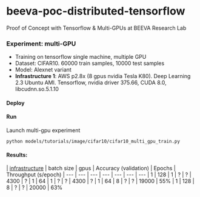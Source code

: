 # beeva-poc-distributed-tensorflow
Proof of Concept with Tensorflow & Multi-GPUs at BEEVA Research Lab

### Experiment: multi-GPU

* Training on tensorflow single machine, multiple GPU
* Dataset: CIFAR10. 60000 train samples, 10000 test samples
* Model: Alexnet variant 
* **Infrastructure 1**: AWS p2.8x (8 gpus nvidia Tesla K80). Deep Learning 2.3 Ubuntu AMI. Tensorflow, nvidia driver 375.66, CUDA 8.0, libcudnn.so.5.1.10

#### Deploy

#### Run

Launch multi-gpu experiment
```
python models/tutorials/image/cifar10/cifar10_multi_gpu_train.py
```

#### Results:

| [infrastructure](https://github.com/beeva-enriqueotero/beeva-poc-distributed-tensorflow/blob/master/README_multigpu.md#experiment-2-multi-gpu) | batch size | gpus | Accuracy (validation) | Epochs | Throughput (s/epoch)
| --- | --- | --- | --- | --- | --- | ---
| 1 | 128 | 1 | ? | ? | 4300 | ? 
| 1 | 64 | 1 | ? | ? | 4300 | ?
| 1 | 64 | 8 | ? | ? | 19000 | 55%
| 1 | 128 | 8 | ? | ? | 20000 | 63%

